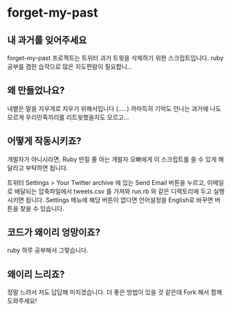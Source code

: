 forget-my-past
==============

내 과거를 잊어주세요
--------------------

forget-my-past 프로젝트는 트위터 과거 트윗을 삭제하기 위한 스크립트입니다. ruby 공부를 겸한 습작으로 많은 지도편람이 필요합니...

왜 만들었나요?
--------------

내뱉은 말을 지우개로 지우기 위해서입니다 (.....) 까마득히 기억도 안나는 과거에 나도 모르게 우리민족끼리를 리트윗했을지도 모르고...

어떻게 작동시키죠?
------------------

개발자가 아니시라면, Ruby 만질 줄 아는 개발자 오빠에게 이 스크립트를 쓸 수 있게 해달라고 부탁하면 됩니다.

트위터 Settings > Your Twitter archive 에 있는 Send Email 버튼을 누르고, 이메일로 배달되는 압축파일에서 tweets.csv 를 가져와 run.rb 와 같은 디렉토리에 두고 실행시키면 됩니다. Settings 메뉴에 해당 버튼이 없다면 언어설정을 English로 바꾸면 버튼을 찾을 수 있습니다.

코드가 왜이리 엉망이죠?
-----------------------
ruby 하루 공부해서 그렇습니다.

왜이리 느리죠?
--------------
정말 느려서 저도 답답해 미치겠습니다. 더 좋은 방법이 있을 것 같은데 Fork 해서 함께 도와주세요!

